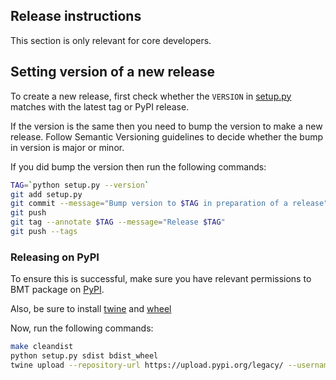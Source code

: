 ## Release instructions

This section is only relevant for core developers.


## Setting version of a new release

To create a new release, first check whether the `VERSION` in [setup.py](setup.py) matches with the latest tag or PyPI release. 

If the version is the same then you need to bump the version to make a new release. 
Follow Semantic Versioning guidelines to decide whether the bump in version is major or minor.

If you did bump the version then run the following commands:


```sh
TAG=`python setup.py --version`
git add setup.py
git commit --message="Bump version to $TAG in preparation of a release"
git push
git tag --annotate $TAG --message="Release $TAG"
git push --tags
  ```


### Releasing on PyPI

To ensure this is successful, make sure you have relevant permissions to BMT package on [PyPI](https://pypi.org/project/bmt/).

Also, be sure to install [twine](https://pypi.org/project/twine/) and [wheel](https://pypi.org/project/wheel/)

Now, run the following commands:

```sh
make cleandist
python setup.py sdist bdist_wheel
twine upload --repository-url https://upload.pypi.org/legacy/ --username PYPI_USERNAME dist/*
```

